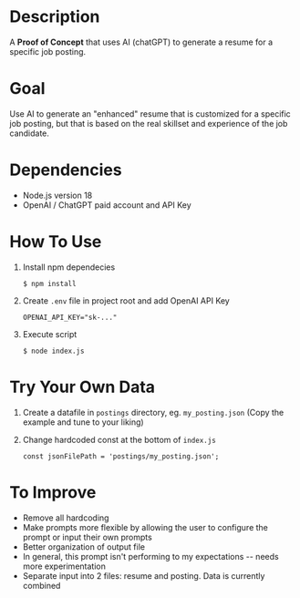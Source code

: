 # Description

A **Proof of Concept** that uses AI (chatGPT) to generate a resume for a specific job posting.

# Goal

Use AI to generate an "enhanced" resume that is customized for a specific job posting, but that is based on the real skillset and experience of the job candidate.

# Dependencies

* Node.js version 18
* OpenAI / ChatGPT paid account and API Key

# How To Use

1. Install npm dependecies

    `$ npm install`

2. Create `.env` file in project root and add OpenAI API Key

    `OPENAI_API_KEY="sk-..."`

3. Execute script

    `$ node index.js`

# Try Your Own Data

1. Create a datafile in `postings` directory, eg. `my_posting.json` (Copy the example and tune to your liking)
2. Change hardcoded const at the bottom of `index.js`

    `const jsonFilePath = 'postings/my_posting.json';`

# To Improve

* Remove all hardcoding
* Make prompts more flexible by allowing the user to configure the prompt or input their own prompts
* Better organization of output file
* In general, this prompt isn't performing to my expectations -- needs more experimentation
* Separate input into 2 files: resume and posting. Data is currently combined